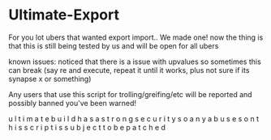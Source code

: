 # Ultimate-Export

For you lot ubers that wanted export import.. We made one! now the thing is that this is still being tested by us and will be open for all ubers

known issues:
noticed that there is a issue with upvalues so sometimes this can break (say re and execute, repeat it until it works, plus not sure if its synapse x or something)

Any users that use this script for trolling/greifing/etc will be reported and possibly banned you've been warned!

u l t i m a t e   b u i l d   h a s   a   s t r o n g   s e c u r i t y   s o   a n y   a b u s e s   o n   t h i s   s c r i p t   i s   s u b j e c t   t o   b e   p a t c h e d
